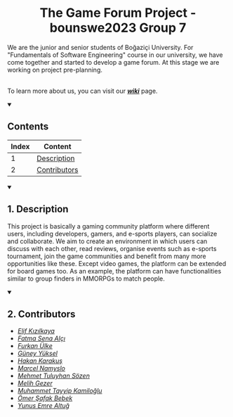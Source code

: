 <h1 align="center"> The Game Forum Project - bounswe2023 Group 7</h1>
We are the junior and senior students of Boğaziçi University. For "Fundamentals of Software Engineering" course in our university, we have come together and started to develop a game forum. At this stage we are working on project pre-planning.

<br>To learn more about us, you can visit our [***wiki***](https://github.com/bounswe/bounswe2023group7/wiki) page.
<details open><summary><h2>Contents</h2></summary>

|Index | Content              | 
|-     | -                    | 
|   1  | [Description](https://github.com/bounswe/bounswe2023group7#-1-description-)          |
|   2  | [Contributors](https://github.com/bounswe/bounswe2023group7#-2-contributors-)        |

</details>
<details open><summary><h2> 1. Description </h2></summary>

This project is basically a gaming community platform where different users, including developers, gamers, and e-sports players, can socialize and collaborate. We aim to create an environment in which users can discuss with each other, read reviews, organise events such as e-sports tournament, join the game communities and benefit from many more opportunities like these. Except video games, the platform can be extended for board games too. As an example, the platform can have functionalities similar to group finders in MMORPGs to match people. 
</details><details open><summary><h2> 2. Contributors </h2></summary>

- [*Elif Kızılkaya*](https://github.com/elifkizilky)
- [*Fatma Sena Alçı*](https://github.com/senaal)
- [*Furkan Ülke*](https://github.com/frknlke)
- [*Güney Yüksel*](https://github.com/SouthAscend)
- [*Hakan Karakuş*](https://github.com/Hakkush-07)
- [*Marcel Namyslo*](https://github.com/Mercyrion)
- [*Mehmet Tuluyhan Sözen*](https://github.com/tuluyhansozen)
- [*Melih Gezer*](https://github.com/melihgezerr)
- [*Muhammet Tayyip Kamiloğlu*](https://github.com/mtkamiloglu)
- [*Ömer Şafak Bebek*](https://github.com/omersafakbebek)
- [*Yunus Emre Altuğ*](https://github.com/yunusemrealtug)

</details>
